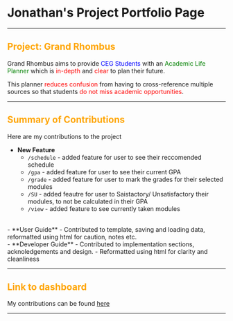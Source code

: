 # Jonathan's Project Portfolio Page

---
<h2>
<span style="color:orange;">Project: Grand Rhombus</span>
</h2>
Grand Rhombus aims to provide <span style="color:blue;">CEG Students</span> with an <span style="color:green;">Academic Life Planner</span> which is <span style="color:red;"> in-depth </span> and <span style="color:red;"> clear </span> to plan their future.

This planner <span style="color:red;">reduces confusion</span> from having to cross-reference multiple sources so that students <span style="color:red;">do not miss academic opportunities</span>.

---

<h2>
<span style="color:orange;">Summary of Contributions<span>
</h2>

Here are my contributions to the project

- **New Feature**
    - `/schedule` -  added feature for user to see their reccomended schedule
    - `/gpa` - added feature for user to see their current GPA
    - `/grade` - added feature for user to mark the grades for their selected modules
    - `/SU` - added feautre for user to Saistactory/ Unsatisfactory their modules, to not be calculated in their GPA
    - `/view` - added feature to see currently taken modules 
</br>
- **User Guide**
    - Contributed to template, saving and loading data, reformatted using html for caution, notes etc.
</br>
- **Developer Guide**
    - Contributed to implementation sections, acknoledgements and design.
    - Reformatted using html for clarity and cleanliness
    

---

<h2>
<span style="color:orange;">Link to dashboard<span>
</h2>

My contributions can be found [here](https://nus-cs2113-ay2425s2.github.io/tp-dashboard/?search=jonathan2745&breakdown=true)

--- 
